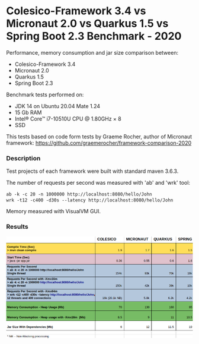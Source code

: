 # Colesico-Framework 3.4 vs Micronaut 2.0 vs Quarkus 1.5 vs Spring Boot 2.3  Benchmark - 2020 

Performance, memory consumption and jar size comparison between:

- Colesico-Framework 3.4
- Micronaut 2.0 
- Quarkus 1.5 
- Spring Boot 2.3

Benchmark tests performed on:
- JDK 14 on Ubuntu 20.04 Mate 1.24
- 15 Gb RAM
- Intel® Core™ i7-10510U CPU @ 1.80GHz × 8 
- SSD

This tests based on code form tests by Graeme Rocher, author of Micronaut framework: 
https://github.com/graemerocher/framework-comparison-2020

### Description

Test projects of each framework were built with standard maven 3.6.3.

The number of requests per second was measured with 'ab' and 'wrk' tool:

```
ab -k -c 20 -n 1000000 http://localhost:8080/hello/John
wrk -t12 -c400 -d30s --latency http://localhost:8080/hello/John

``` 

Memory measured with VisualVM GUI.

### Results

![Colesico vs Micronaut vs Quarkus vs Spring Boot Benchmark Results](https://raw.githubusercontent.com/colesico/java-frameworks-comparison/master/Results-scr.png)

